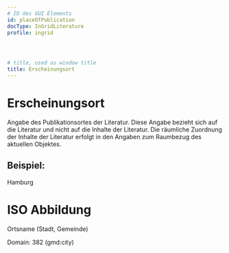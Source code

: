 ```yaml
---
# ID des GUI Elements
id: placeOfPublication
docType: InGridLiterature
profile: ingrid




# title, used as window title
title: Erscheinungsort
---
```


# Erscheinungsort

Angabe des Publikationsortes der Literatur. Diese Angabe bezieht sich auf die Literatur und nicht auf die Inhalte der Literatur. Die räumliche Zuordnung der Inhalte der Literatur erfolgt in den Angaben zum Raumbezug des aktuellen Objektes.

## Beispiel:

Hamburg

# ISO Abbildung

Ortsname (Stadt, Gemeinde)

Domain: 382 (gmd:city)
